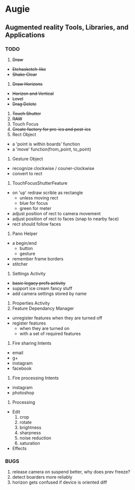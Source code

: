 Augie
=====
Augmented reality Tools, Libraries, and Applications
----------------------------------------------------

### TODO
1. ~~Draw~~
  * ~~Etchasketch-like~~
  * ~~Shake Clear~~
1. ~~Draw Horizons~~
  * ~~Horizon and Vertical~~
  * ~~Level~~
  * ~~Drag Delete~~
1. ~~Touch Shutter~~
1. ~~RAW~~
1. Touch Focus
1. ~~Create factory for pre-ics and post-ics~~
1. Rect Object
  * a 'point is within boards' function
  * a 'move' function(from_point, to_point)
1. Gesture Object
  * recognize clockwise / couner-clockwise
  * convert to rect
1. TouchFocusShutterFeature
  * on 'up' redraw scrible as rectangle
      * unless moving rect
      * blue for focus
      * green for meter
  * adjust position of rect to camera movement
  * adjust position of rect to faces (snap to nearby face)
  * rect should follow faces
1. Pano Helper
  * a begin/end
      * button
      * gesture
  * remember frame borders
  * stitcher
1. Settings Activity
  * ~~basic legacy prefs activity~~
  * support ice cream fancy stuff
  * add camera settings stored by name
1. Properties Activity
1. Feature Dependancy Manager
  * unregister features when they are turned off
  * register features
      * when they are turned on 
      * with a set of required features
1. Fire sharing Intents
  * email
  * g+
  * instagram
  * facebook
1. Fire processing Intents
  * instagram
  * photoshop
1. Processing
  * Edit
      1. crop
      1. rotate
      1. brightness
      1. sharpness
      1. noise reduction
      1. saturation
  * Effects

### BUGS
1. release camera on suspend better, why does prev freeze?
1. detect boarders more reliably
1. horizon gets confused if device is oriented diff


